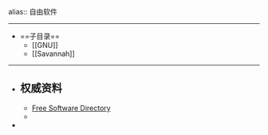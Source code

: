 alias:: 自由软件

- ---
- ==子目录==
	- [[GNU]]
	- [[Savannah]]
- ---
- ## 权威资料
	- [Free Software Directory](https://directory.fsf.org/wiki/Main_Page#About)
	-
-
